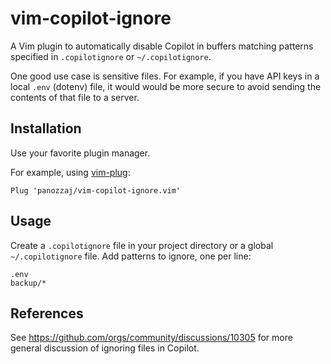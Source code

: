 # vim-copilot-ignore

A Vim plugin to automatically disable Copilot in buffers matching patterns specified in `.copilotignore` or `~/.copilotignore`.

One good use case is sensitive files. For example, if you have API keys in a local `.env` (dotenv) file, it would
would be more secure to avoid sending the contents of that file to a server.

## Installation

Use your favorite plugin manager.

For example, using [vim-plug](https://github.com/junegunn/vim-plug):

```vimscript
Plug 'panozzaj/vim-copilot-ignore.vim'
```

## Usage

Create a `.copilotignore` file in your project directory or a global `~/.copilotignore` file. Add patterns to ignore, one per line:

```
.env
backup/*
```

## References

See https://github.com/orgs/community/discussions/10305 for more general discussion of ignoring files in Copilot.
